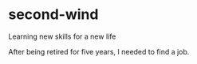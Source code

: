 # second-wind
Learning new skills for a new life
<p>After being retired for five years, I needed to find a job.</p> 
